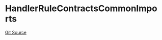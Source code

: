 # HandlerRuleContractsCommonImports
[Git Source](https://github.com/thrackle-io/aquifi-rules-v1/blob/f3f89426d30f93406f5ff447f7284dbf958844b4/src/client/token/handler/ruleContracts/HandlerRuleContractsCommonImports.sol)


